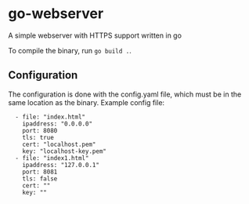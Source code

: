 # go-webserver
A simple webserver with HTTPS support written in go

To compile the binary, run `go build .`.

## Configuration
The configuration is done with the config.yaml file, which must be in the same location as the binary. Example config file:

```
  - file: "index.html"
    ipaddress: "0.0.0.0"
    port: 8080
    tls: true
    cert: "localhost.pem"
    key: "localhost-key.pem"
  - file: "index1.html"
    ipaddress: "127.0.0.1"
    port: 8081
    tls: false
    cert: ""
    key: ""
```
